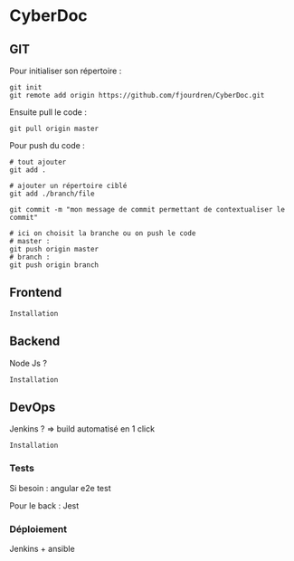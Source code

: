 # CyberDoc

## GIT

Pour initialiser son répertoire : 
```
git init
git remote add origin https://github.com/fjourdren/CyberDoc.git
```

Ensuite pull le code : 
```
git pull origin master
```

Pour push du code :
```
# tout ajouter
git add .

# ajouter un répertoire ciblé
git add ./branch/file

git commit -m "mon message de commit permettant de contextualiser le commit"

# ici on choisit la branche ou on push le code
# master : 
git push origin master
# branch :
git push origin branch
```

## Frontend

```
Installation
```

## Backend 

Node Js ? 

```
Installation
```

## DevOps

Jenkins ? => build automatisé en 1 click
```
Installation
```

### Tests

Si besoin : angular e2e test

Pour le back : Jest

### Déploiement

Jenkins + ansible